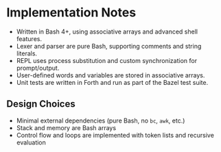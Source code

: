 # Implementation Notes

- Written in Bash 4+, using associative arrays and advanced shell features.
- Lexer and parser are pure Bash, supporting comments and string literals.
- REPL uses process substitution and custom synchronization for prompt/output.
- User-defined words and variables are stored in associative arrays.
- Unit tests are written in Forth and run as part of the Bazel test suite.

## Design Choices
- Minimal external dependencies (pure Bash, no `bc`, `awk`, etc.)
- Stack and memory are Bash arrays
- Control flow and loops are implemented with token lists and recursive evaluation
